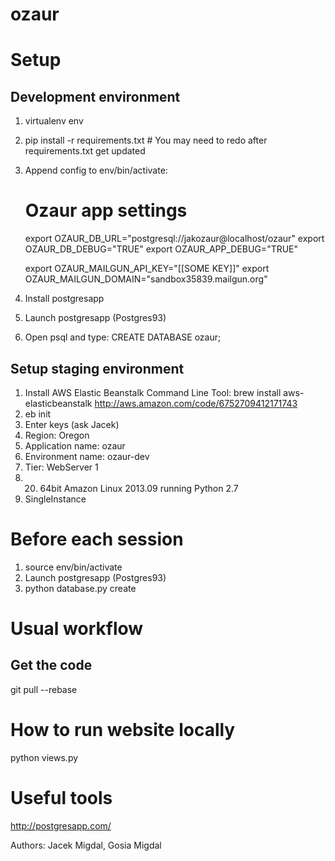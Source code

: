 ozaur
=====

# Setup

## Development environment

1. virtualenv env
2. pip install -r requirements.txt # You may need to redo after requirements.txt get updated
3. Append config to env/bin/activate:
    # Ozaur app settings
    export OZAUR_DB_URL="postgresql://jakozaur@localhost/ozaur"
    export OZAUR_DB_DEBUG="TRUE"
    export OZAUR_APP_DEBUG="TRUE"
    
    export OZAUR_MAILGUN_API_KEY="[[SOME KEY]]"
    export OZAUR_MAILGUN_DOMAIN="sandbox35839.mailgun.org"
4. Install postgresapp
5. Launch postgresapp (Postgres93)
6. Open psql and type: CREATE DATABASE ozaur;

## Setup staging environment

1. Install AWS Elastic Beanstalk Command Line Tool:
  brew install aws-elasticbeanstalk
  http://aws.amazon.com/code/6752709412171743
2. eb init
2. Enter keys (ask Jacek)
3. Region: Oregon
4. Application name: ozaur
5. Environment name: ozaur-dev
6. Tier: WebServer 1
7. 20) 64bit Amazon Linux 2013.09 running Python 2.7
8. SingleInstance

# Before each session

1. source env/bin/activate
2. Launch postgresapp (Postgres93)
3. python database.py create


# Usual workflow

## Get the code

git pull --rebase

# How to run website locally

python views.py

# Useful tools
http://postgresapp.com/

Authors: Jacek Migdal, Gosia Migdal


